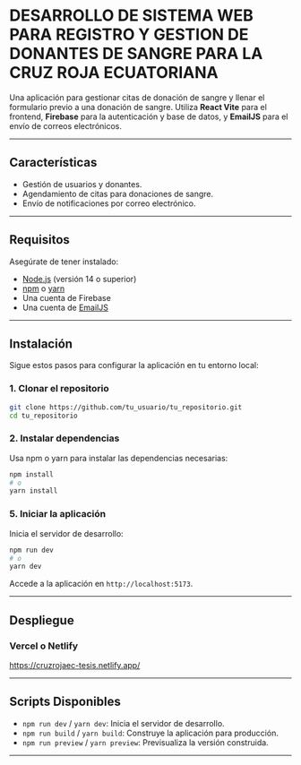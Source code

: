 # DESARROLLO DE SISTEMA WEB PARA REGISTRO Y GESTION DE DONANTES DE SANGRE PARA LA CRUZ ROJA ECUATORIANA

Una aplicación para gestionar citas de donación de sangre y llenar el formulario previo a una donación de sangre. Utiliza **React Vite** para el frontend, **Firebase** para la autenticación y base de datos, y **EmailJS** para el envío de correos electrónicos.

---

## Características

- Gestión de usuarios y donantes.
- Agendamiento de citas para donaciones de sangre.
- Envío de notificaciones por correo electrónico.

---

## Requisitos

Asegúrate de tener instalado:

- [Node.js](https://nodejs.org/) (versión 14 o superior)
- [npm](https://www.npmjs.com/) o [yarn](https://yarnpkg.com/)
- Una cuenta de Firebase
- Una cuenta de [EmailJS](https://www.emailjs.com/)

---

## Instalación

Sigue estos pasos para configurar la aplicación en tu entorno local:

### 1. Clonar el repositorio
```bash
git clone https://github.com/tu_usuario/tu_repositorio.git
cd tu_repositorio
```

### 2. Instalar dependencias
Usa npm o yarn para instalar las dependencias necesarias:
```bash
npm install
# o
yarn install
```

### 5. Iniciar la aplicación
Inicia el servidor de desarrollo:
```bash
npm run dev
# o
yarn dev
```
Accede a la aplicación en `http://localhost:5173`.

---

## Despliegue

### Vercel o Netlify
https://cruzrojaec-tesis.netlify.app/ 

---

## Scripts Disponibles

- `npm run dev` / `yarn dev`: Inicia el servidor de desarrollo.
- `npm run build` / `yarn build`: Construye la aplicación para producción.
- `npm run preview` / `yarn preview`: Previsualiza la versión construida.

---

